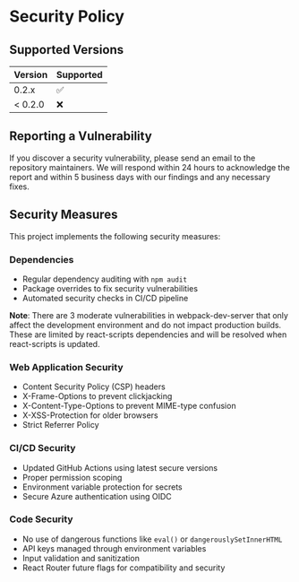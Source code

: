 # Security Policy

## Supported Versions

| Version | Supported          |
| ------- | ------------------ |
| 0.2.x   | :white_check_mark: |
| < 0.2.0 | :x:                |

## Reporting a Vulnerability

If you discover a security vulnerability, please send an email to the repository maintainers. We will respond within 24 hours to acknowledge the report and within 5 business days with our findings and any necessary fixes.

## Security Measures

This project implements the following security measures:

### Dependencies
- Regular dependency auditing with `npm audit`
- Package overrides to fix security vulnerabilities
- Automated security checks in CI/CD pipeline

**Note**: There are 3 moderate vulnerabilities in webpack-dev-server that only affect the development environment and do not impact production builds. These are limited by react-scripts dependencies and will be resolved when react-scripts is updated.

### Web Application Security
- Content Security Policy (CSP) headers
- X-Frame-Options to prevent clickjacking
- X-Content-Type-Options to prevent MIME-type confusion
- X-XSS-Protection for older browsers
- Strict Referrer Policy

### CI/CD Security
- Updated GitHub Actions using latest secure versions
- Proper permission scoping
- Environment variable protection for secrets
- Secure Azure authentication using OIDC

### Code Security
- No use of dangerous functions like `eval()` or `dangerouslySetInnerHTML`
- API keys managed through environment variables
- Input validation and sanitization
- React Router future flags for compatibility and security